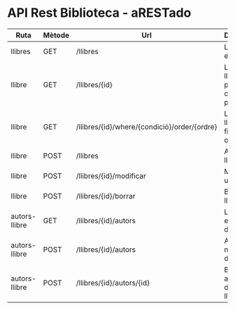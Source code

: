 # API Rest Biblioteca - aRESTado

| Ruta | Mètode | Url | Descripció | Responsable |
|--|--|--|--|--|
| llibres | GET | /llibres | Llegir tots els llibres | AYOUB | 
| llibre | GET | /llibres/{id} | Llegir un llibre a partir de la clau primària | Miguel |
| llibre | GET | /llibres/{id}/where/{condició}/order/{ordre} | Llegir un llibre amb filtres i ordenació | Amador |
| llibre | POST | /llibres | Alta d’un llibre. | Amador |
| llibre | POST | /llibres/{id}/modificar | Modificar un llibre | X |
| llibre | POST | /llibres/{id}/borrar | Borrar un llibre | Marta |
| autors-llibre | GET | /llibres/{id}/autors | Llegir tots els autors d’un llibre. | Miguel |
| autors-llibre | POST | /llibres/{id}/autors | Alta d’un nou autor d’un llibre | Marta |
| autors-llibre | POST | /llibres/{id}/autors/{id} | Baixa d’un autor d’un determinat llibre | X |
